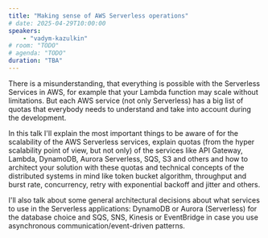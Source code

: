 ```yaml
---
title: "Making sense of AWS Serverless operations"
# date: 2025-04-29T10:00:00
speakers:
    - "vadym-kazulkin"
# room: "TODO"
# agenda: "TODO"
duration: "TBA"
---
```


There is a misunderstanding, that everything is possible with the Serverless Services in AWS, for example that your Lambda function may scale without limitations. But each AWS service (not only Serverless) has a big list of quotas that everybody needs to understand and take into account during the development.

In this talk I'll explain the most important things to be aware of for the scalability of the AWS Serverless services, explain quotas (from the hyper scalability point of view, but not only) of the services like API Gateway, Lambda, DynamoDB, Aurora Serverless, SQS, S3 and others and how to architect your solution with these quotas and technical concepts of the distributed systems in mind like token bucket algorithm, throughput and burst rate, concurrency, retry with exponential backoff and jitter and others.

I'll also talk about some general architectural decisions about what services to use in the Serverless applications: DynamoDB or Aurora (Serverless) for the database choice and SQS, SNS, Kinesis or EventBridge in case you use asynchronous communication/event-driven patterns.

